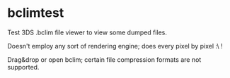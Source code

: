 bclimtest
=========

Test 3DS .bclim file viewer to view some dumped files.

Doesn't employ any sort of rendering engine; does every pixel by pixel :\ !

Drag&drop or open bclim; certain file compression formats are not supported.
